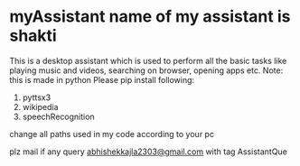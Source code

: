 # myAssistant name of my assistant is shakti
This is a desktop assistant which is used to perform all the basic tasks like playing music and videos, searching on browser, opening apps etc. Note: this is made in python
Please pip install following:
1. pyttsx3
2. wikipedia
3. speechRecognition

change all paths used in my code according to your pc

plz mail if any query abhishekkajla2303@gmail.com with tag AssistantQue
